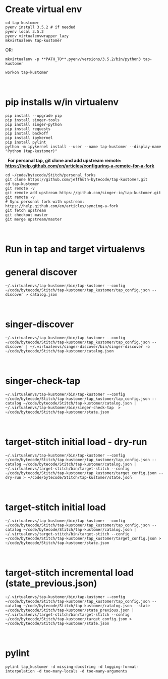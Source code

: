 
# Create virtual env

```
cd tap-kustomer
pyenv install 3.5.2 # if needed
pyenv local 3.5.2
pyenv virtualenvwrapper_lazy
mkvirtualenv tap-kustomer
```

  OR: 
  
```
mkvirtualenv -p **PATH_TO**.pyenv/versions/3.5.2/bin/python3 tap-kustomer
```
```
workon tap-kustomer
```
​
# pip installs w/in virtualenv

```
pip install --upgrade pip
pip install singer-tools
pip install singer-python
pip install requests
pip install backoff
pip install ipykernel
pip install pylint
python -m ipykernel install --user --name tap-kustomer --display-name "Python (tap-kustomer)"
```
​
​
**For personal tap, git clone and add upstream remote: https://help.github.com/en/articles/configuring-a-remote-for-a-fork**

```
cd ~/code/bytecode/Stitch/personal_forks
git clone https://github.com/jeffhuth-bytecode/tap-kustomer.git
cd tap-kustomer
git remote -v
git remote add upstream https://github.com/singer-io/tap-kustomer.git
git remote -v
# Sync personal fork with upstream: https://help.github.com/en/articles/syncing-a-fork
git fetch upstream
git checkout master
git merge upstream/master
```
​
# Run in tap and target virtualenvs 
# general discover

```
~/.virtualenvs/tap-kustomer/bin/tap-kustomer --config ~/code/bytecode/Stitch/tap-kustomer/tap_kustomer/tap_config.json --discover > catalog.json
```
​
# singer-discover

```
~/.virtualenvs/tap-kustomer/bin/tap-kustomer --config ~/code/bytecode/Stitch/tap-kustomer/tap_kustomer/tap_config.json --discover | ~/.virtualenvs/singer-discover/bin/singer-discover -o ~/code/bytecode/Stitch/tap-kustomer/catalog.json
```
​
# singer-check-tap

```
~/.virtualenvs/tap-kustomer/bin/tap-kustomer --config ~/code/bytecode/Stitch/tap-kustomer/tap_kustomer/tap_config.json --catalog ~/code/bytecode/Stitch/tap-kustomer/catalog.json | ~/.virtualenvs/tap-kustomer/bin/singer-check-tap  > ~/code/bytecode/Stitch/tap-kustomer/state.json
```
​
# target-stitch initial load - dry-run

```
~/.virtualenvs/tap-kustomer/bin/tap-kustomer --config ~/code/bytecode/Stitch/tap-kustomer/tap_kustomer/tap_config.json --catalog ~/code/bytecode/Stitch/tap-kustomer/catalog.json | ~/.virtualenvs/target-stitch/bin/target-stitch --config ~/code/bytecode/Stitch/tap-kustomer/tap_kustomer/target_config.json --dry-run > ~/code/bytecode/Stitch/tap-kustomer/state.json
```
​
# target-stitch initial load

```
~/.virtualenvs/tap-kustomer/bin/tap-kustomer --config ~/code/bytecode/Stitch/tap-kustomer/tap_kustomer/tap_config.json --catalog ~/code/bytecode/Stitch/tap-kustomer/catalog.json | ~/.virtualenvs/target-stitch/bin/target-stitch --config ~/code/bytecode/Stitch/tap-kustomer/tap_kustomer/target_config.json > ~/code/bytecode/Stitch/tap-kustomer/state.json
```
​
# target-stitch incremental load (state_previous.json)

```
~/.virtualenvs/tap-kustomer/bin/tap-kustomer --config ~/code/bytecode/Stitch/tap-kustomer/tap_kustomer/tap_config.json --catalog ~/code/bytecode/Stitch/tap-kustomer/catalog.json --state ~/code/bytecode/Stitch/tap-kustomer/state_previous.json | ~/.virtualenvs/target-stitch/bin/target-stitch --config ~/code/bytecode/Stitch/tap-kustomer/target_config.json > ~/code/bytecode/Stitch/tap-kustomer/state.json
```
​
# pylint

```
pylint tap_kustomer -d missing-docstring -d logging-format-interpolation -d too-many-locals -d too-many-arguments
```
